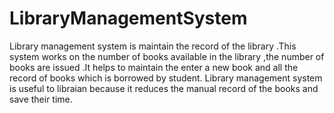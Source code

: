 # LibraryManagementSystem
   Library management system is maintain the record of the library .This system works on the number of books available in the library ,the number of books are issued .It helps to maintain the enter a new book and all the record of books which is borrowed by student.
   Library management system is useful to libraian because it reduces the manual record of the books and save their time.  

